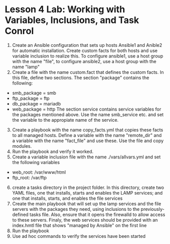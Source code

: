 # Lesson 4 Lab: Working with Variables, Inclusions, and Task Conrol

1. Create an Ansible configuration that sets up hosts Ansible1 and Anible2 for automatic installation. Create custom facts for both hosts and use variable inclusion to realize this. To configure ansible1, use a host group with the name "file", to configure ansible2, use a host group with the name "lamp"
2. Create a file with the name custom.fact that defines the custom facts. In this file, define two sections. The section "package" contains the following:
  - smb_package = smb
  - ftp_package = ftp
  - db_package = mariadb
  - web_package = http
The section service contains service variables for the packages mentioned above. Use the name smb_service etc. and set the variable to the appropiate name of the service.
3. Create a playbook with the name copy_facts.yml that copies these facts to all managed hosts. Define a variable with the name "remote_dir" and a variable with the name "fact_file" and use these. Use the file and copy modules.
4. Run the playbook and verify it worked.
5. Create a variable inclusion file with the name ./vars/allvars.yml and set the following variables
  - web_root: /var/www/html
  - ftp_root: /var/ftp
6. create a tasks directory in the project folder. In this directory, create two YAML files, one that installs, starts and enables the LAMP services; and one that installs, starts, and enables the file services
7. Create the main playbook that will set up the lamp services and the file servers with the packages they need, using inclusions to the previously-defined tasks file. Also, ensure that it opens the firewalld to allow access to these servers. Finaly, the web services should be provided with an index.hmtl file that shows "managed by Ansible" on the first line
8. Run the playbook
9. Use ad hoc commands to verify the services have been started
